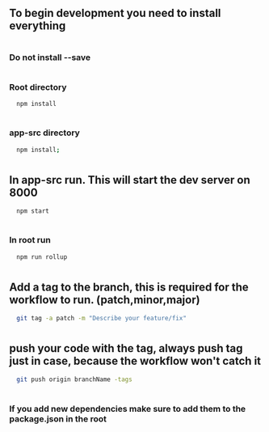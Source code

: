 ## To begin development you need to install everything
#
### Do not install --save
#
### Root directory
```bash
  npm install
```
#
###  app-src directory
```bash
  npm install;
```
#
## In app-src run. This will start the dev server on 8000
```bash
  npm start
```
#
### In root run
```bash
  npm run rollup
```
#
## Add a tag to the branch, this is required for the workflow to run. (patch,minor,major)
```bash
  git tag -a patch -m "Describe your feature/fix"
```
#
## push your code with the tag, always push tag just in case, because the workflow won't catch it
```bash
  git push origin branchName -tags
```
#
### If you add new dependencies make sure to add them to the package.json in the root
#
